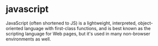 # javascript
JavaScript (often shortened to JS) is a lightweight, interpreted, object-oriented language with first-class functions, and is best known as the scripting language for Web pages, but it's used in many non-browser environments as well.
